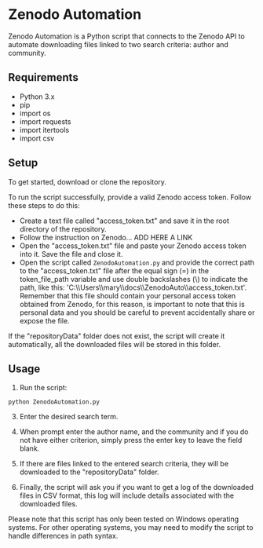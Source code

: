 # Zenodo Automation

Zenodo Automation is a Python script that connects to the Zenodo API to automate downloading files linked to two search criteria: author and community.

## Requirements

- Python 3.x
- pip
- import os
- import requests
- import itertools
- import csv

## Setup

To get started, download or clone the repository.

To run the script successfully, provide a valid Zenodo access token. Follow these steps to do this:
- Create a text file called "access_token.txt" and save it in the root directory of the repository.
- Follow the instruction on Zenodo... ADD HERE A LINK
- Open the "access_token.txt" file and paste your Zenodo access token into it. Save the file and close it.
- Open the script called `ZenodoAutomation.py` and provide the correct path to the "access_token.txt" file after the equal sign (=) in the token_file_path variable and use double backslashes (\\\) to indicate the path, like this: 'C:\\\Users\\\mary\\\docs\\\ZenodoAuto\\\access_token.txt'. Remember that this file should contain your personal access token obtained from Zenodo, for this reason, is important to note that this is personal data and you should be careful to prevent accidentally share or expose the file.

If the "repositoryData" folder does not exist, the script will create it automatically, all the downloaded files will be stored in this folder.

## Usage

1. Run the script:
   
```
python ZenodoAutomation.py
```

3. Enter the desired search term.

4. When prompt enter the author name, and the community and if you do not have either criterion, simply press the enter key to leave the field blank.

5. If there are files linked to the entered search criteria, they will be downloaded to the "repositoryData" folder.

6. Finally, the script will ask you if you want to get a log of the downloaded files in CSV format, this log will include details associated with the downloaded files.

Please note that this script has only been tested on Windows operating systems. For other operating systems, you may need to modify the script to handle differences in path syntax.
